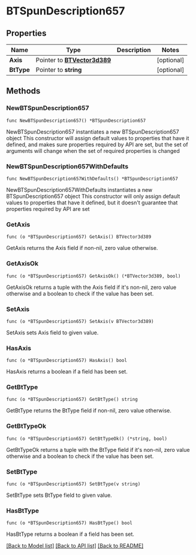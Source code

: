 # BTSpunDescription657

## Properties

Name | Type | Description | Notes
------------ | ------------- | ------------- | -------------
**Axis** | Pointer to [**BTVector3d389**](BTVector3d389.md) |  | [optional] 
**BtType** | Pointer to **string** |  | [optional] 

## Methods

### NewBTSpunDescription657

`func NewBTSpunDescription657() *BTSpunDescription657`

NewBTSpunDescription657 instantiates a new BTSpunDescription657 object
This constructor will assign default values to properties that have it defined,
and makes sure properties required by API are set, but the set of arguments
will change when the set of required properties is changed

### NewBTSpunDescription657WithDefaults

`func NewBTSpunDescription657WithDefaults() *BTSpunDescription657`

NewBTSpunDescription657WithDefaults instantiates a new BTSpunDescription657 object
This constructor will only assign default values to properties that have it defined,
but it doesn't guarantee that properties required by API are set

### GetAxis

`func (o *BTSpunDescription657) GetAxis() BTVector3d389`

GetAxis returns the Axis field if non-nil, zero value otherwise.

### GetAxisOk

`func (o *BTSpunDescription657) GetAxisOk() (*BTVector3d389, bool)`

GetAxisOk returns a tuple with the Axis field if it's non-nil, zero value otherwise
and a boolean to check if the value has been set.

### SetAxis

`func (o *BTSpunDescription657) SetAxis(v BTVector3d389)`

SetAxis sets Axis field to given value.

### HasAxis

`func (o *BTSpunDescription657) HasAxis() bool`

HasAxis returns a boolean if a field has been set.

### GetBtType

`func (o *BTSpunDescription657) GetBtType() string`

GetBtType returns the BtType field if non-nil, zero value otherwise.

### GetBtTypeOk

`func (o *BTSpunDescription657) GetBtTypeOk() (*string, bool)`

GetBtTypeOk returns a tuple with the BtType field if it's non-nil, zero value otherwise
and a boolean to check if the value has been set.

### SetBtType

`func (o *BTSpunDescription657) SetBtType(v string)`

SetBtType sets BtType field to given value.

### HasBtType

`func (o *BTSpunDescription657) HasBtType() bool`

HasBtType returns a boolean if a field has been set.


[[Back to Model list]](../README.md#documentation-for-models) [[Back to API list]](../README.md#documentation-for-api-endpoints) [[Back to README]](../README.md)


